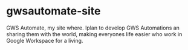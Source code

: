 # gwsautomate-site
GWS Automate, my site where. Iplan to develop GWS Automations an sharing them with the world, making everyones life easier who work in Google Workspace for a living. 
